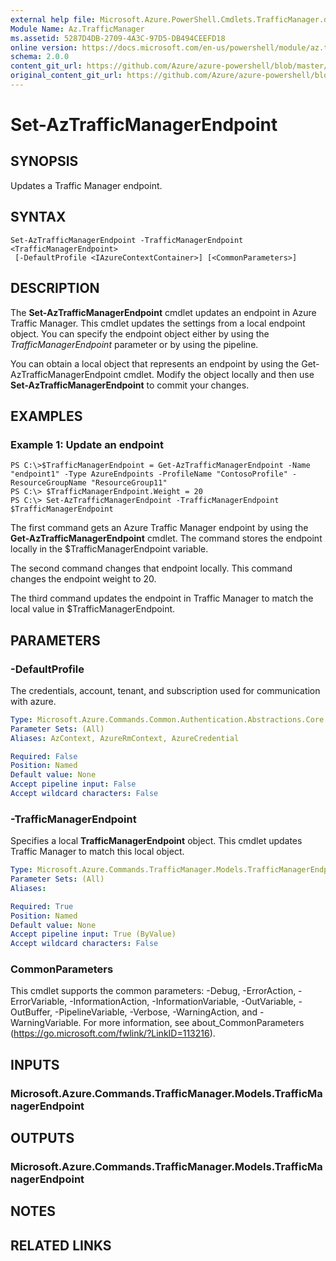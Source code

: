 ```yaml
---
external help file: Microsoft.Azure.PowerShell.Cmdlets.TrafficManager.dll-Help.xml
Module Name: Az.TrafficManager
ms.assetid: 5287D4DB-2709-4A3C-97D5-DB494CEEFD18
online version: https://docs.microsoft.com/en-us/powershell/module/az.trafficmanager/set-aztrafficmanagerendpoint
schema: 2.0.0
content_git_url: https://github.com/Azure/azure-powershell/blob/master/src/TrafficManager/TrafficManager/help/Set-AzTrafficManagerEndpoint.md
original_content_git_url: https://github.com/Azure/azure-powershell/blob/master/src/TrafficManager/TrafficManager/help/Set-AzTrafficManagerEndpoint.md
---
```


# Set-AzTrafficManagerEndpoint

## SYNOPSIS
Updates a Traffic Manager endpoint.

## SYNTAX

```
Set-AzTrafficManagerEndpoint -TrafficManagerEndpoint <TrafficManagerEndpoint>
 [-DefaultProfile <IAzureContextContainer>] [<CommonParameters>]
```

## DESCRIPTION
The **Set-AzTrafficManagerEndpoint** cmdlet updates an endpoint in Azure Traffic Manager.
This cmdlet updates the settings from a local endpoint object.
You can specify the endpoint object either by using the *TrafficManagerEndpoint* parameter or by using the pipeline.

You can obtain a local object that represents an endpoint by using the Get-AzTrafficManagerEndpoint cmdlet.
Modify the object locally and then use **Set-AzTrafficManagerEndpoint** to commit your changes.

## EXAMPLES

### Example 1: Update an endpoint
```
PS C:\>$TrafficManagerEndpoint = Get-AzTrafficManagerEndpoint -Name "endpoint1" -Type AzureEndpoints -ProfileName "ContosoProfile" -ResourceGroupName "ResourceGroup11"
PS C:\> $TrafficManagerEndpoint.Weight = 20
PS C:\> Set-AzTrafficManagerEndpoint -TrafficManagerEndpoint $TrafficManagerEndpoint
```

The first command gets an Azure Traffic Manager endpoint by using the **Get-AzTrafficManagerEndpoint** cmdlet.
The command stores the endpoint locally in the $TrafficManagerEndpoint variable.

The second command changes that endpoint locally.
This command changes the endpoint weight to 20.

The third command updates the endpoint in Traffic Manager to match the local value in $TrafficManagerEndpoint.

## PARAMETERS

### -DefaultProfile
The credentials, account, tenant, and subscription used for communication with azure.

```yaml
Type: Microsoft.Azure.Commands.Common.Authentication.Abstractions.Core.IAzureContextContainer
Parameter Sets: (All)
Aliases: AzContext, AzureRmContext, AzureCredential

Required: False
Position: Named
Default value: None
Accept pipeline input: False
Accept wildcard characters: False
```

### -TrafficManagerEndpoint
Specifies a local **TrafficManagerEndpoint** object.
This cmdlet updates Traffic Manager to match this local object.

```yaml
Type: Microsoft.Azure.Commands.TrafficManager.Models.TrafficManagerEndpoint
Parameter Sets: (All)
Aliases:

Required: True
Position: Named
Default value: None
Accept pipeline input: True (ByValue)
Accept wildcard characters: False
```

### CommonParameters
This cmdlet supports the common parameters: -Debug, -ErrorAction, -ErrorVariable, -InformationAction, -InformationVariable, -OutVariable, -OutBuffer, -PipelineVariable, -Verbose, -WarningAction, and -WarningVariable. For more information, see about_CommonParameters (https://go.microsoft.com/fwlink/?LinkID=113216).

## INPUTS

### Microsoft.Azure.Commands.TrafficManager.Models.TrafficManagerEndpoint

## OUTPUTS

### Microsoft.Azure.Commands.TrafficManager.Models.TrafficManagerEndpoint

## NOTES

## RELATED LINKS
